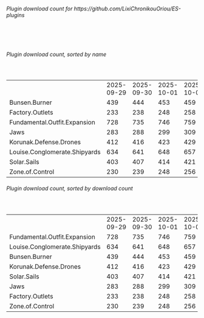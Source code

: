 <h6>Plugin download count for https://github.com/LixiChronikouOriou/ES-plugins</h6><br>
<br>
<h6>Plugin download count, sorted by name</h6><sub><sup><br>
<table>
	<tr>
		<td></td>
		<td>2025-09-29</td>
		<td>2025-09-30</td>
		<td>2025-10-01</td>
		<td>2025-10-02</td>
		<td>2025-10-03</td>
		<td>2025-10-04</td>
		<td>2025-10-05</td>
		<td>today +</td>
	</tr>
	<tr>
		<td>Bunsen.Burner</td>
		<td>439</td>
		<td>444</td>
		<td>453</td>
		<td>459</td>
		<td>463</td>
		<td>469</td>
		<td>470</td>
		<td>+ 1</td>
	</tr>
	<tr>
		<td>Factory.Outlets</td>
		<td>233</td>
		<td>238</td>
		<td>248</td>
		<td>258</td>
		<td>264</td>
		<td>269</td>
		<td>270</td>
		<td>+ 1</td>
	</tr>
	<tr>
		<td>Fundamental.Outfit.Expansion</td>
		<td>728</td>
		<td>735</td>
		<td>746</td>
		<td>759</td>
		<td>767</td>
		<td>772</td>
		<td>778</td>
		<td>+ 6</td>
	</tr>
	<tr>
		<td>Jaws</td>
		<td>283</td>
		<td>288</td>
		<td>299</td>
		<td>309</td>
		<td>317</td>
		<td>321</td>
		<td>322</td>
		<td>+ 1</td>
	</tr>
	<tr>
		<td>Korunak.Defense.Drones</td>
		<td>412</td>
		<td>416</td>
		<td>423</td>
		<td>429</td>
		<td>433</td>
		<td>438</td>
		<td>439</td>
		<td>+ 1</td>
	</tr>
	<tr>
		<td>Louise.Conglomerate.Shipyards</td>
		<td>634</td>
		<td>641</td>
		<td>648</td>
		<td>657</td>
		<td>661</td>
		<td>669</td>
		<td>675</td>
		<td>+ 6</td>
	</tr>
	<tr>
		<td>Solar.Sails</td>
		<td>403</td>
		<td>407</td>
		<td>414</td>
		<td>421</td>
		<td>425</td>
		<td>430</td>
		<td>431</td>
		<td>+ 1</td>
	</tr>
	<tr>
		<td>Zone.of.Control</td>
		<td>230</td>
		<td>239</td>
		<td>248</td>
		<td>256</td>
		<td>260</td>
		<td>264</td>
		<td>265</td>
		<td>+ 1</td>
	</tr>
</table>
</sub></sup>
<h6>Plugin download count, sorted by download count</h6><sub><sup><br>
<table>
	<tr>
		<td></td>
		<td>2025-09-29</td>
		<td>2025-09-30</td>
		<td>2025-10-01</td>
		<td>2025-10-02</td>
		<td>2025-10-03</td>
		<td>2025-10-04</td>
		<td>2025-10-05</td>
		<td>today +</td>
	</tr>
	<tr>
		<td>Fundamental.Outfit.Expansion</td>
		<td>728</td>
		<td>735</td>
		<td>746</td>
		<td>759</td>
		<td>767</td>
		<td>772</td>
		<td>778</td>
		<td>+ 6</td>
	</tr>
	<tr>
		<td>Louise.Conglomerate.Shipyards</td>
		<td>634</td>
		<td>641</td>
		<td>648</td>
		<td>657</td>
		<td>661</td>
		<td>669</td>
		<td>675</td>
		<td>+ 6</td>
	</tr>
	<tr>
		<td>Bunsen.Burner</td>
		<td>439</td>
		<td>444</td>
		<td>453</td>
		<td>459</td>
		<td>463</td>
		<td>469</td>
		<td>470</td>
		<td>+ 1</td>
	</tr>
	<tr>
		<td>Korunak.Defense.Drones</td>
		<td>412</td>
		<td>416</td>
		<td>423</td>
		<td>429</td>
		<td>433</td>
		<td>438</td>
		<td>439</td>
		<td>+ 1</td>
	</tr>
	<tr>
		<td>Solar.Sails</td>
		<td>403</td>
		<td>407</td>
		<td>414</td>
		<td>421</td>
		<td>425</td>
		<td>430</td>
		<td>431</td>
		<td>+ 1</td>
	</tr>
	<tr>
		<td>Jaws</td>
		<td>283</td>
		<td>288</td>
		<td>299</td>
		<td>309</td>
		<td>317</td>
		<td>321</td>
		<td>322</td>
		<td>+ 1</td>
	</tr>
	<tr>
		<td>Factory.Outlets</td>
		<td>233</td>
		<td>238</td>
		<td>248</td>
		<td>258</td>
		<td>264</td>
		<td>269</td>
		<td>270</td>
		<td>+ 1</td>
	</tr>
	<tr>
		<td>Zone.of.Control</td>
		<td>230</td>
		<td>239</td>
		<td>248</td>
		<td>256</td>
		<td>260</td>
		<td>264</td>
		<td>265</td>
		<td>+ 1</td>
	</tr>
</table>
</sub></sup>
